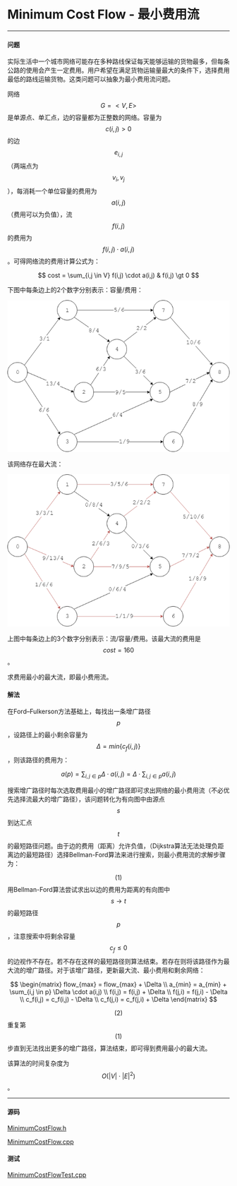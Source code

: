 <script type="text/javascript" src="https://cdnjs.cloudflare.com/ajax/libs/mathjax/2.7.1/MathJax.js?config=TeX-AMS-MML_HTMLorMML"></script>

# Minimum Cost Flow - 最小费用流

--------

#### 问题

实际生活中一个城市网络可能存在多种路线保证每天能够运输的货物最多，但每条公路的使用会产生一定费用。用户希望在满足货物运输量最大的条件下，选择费用最低的路线运输货物。这类问题可以抽象为最小费用流问题。

网络$$ G = <V,E> $$是单源点、单汇点，边的容量都为正整数的网络。容量为$$ c(i,j) \gt 0 $$的边$$ e_{i,j} $$（两端点为$$ v_i, v_j $$），每消耗一个单位容量的费用为$$ a(i,j) $$（费用可以为负值），流$$ f(i,j) $$的费用为$$ f(i,j) \cdot a(i,j) $$。可得网络流的费用计算公式为：

$$
cost = \sum_{i,j \in V} f(i,j) \cdot a(i,j)     &   f(i,j) \gt 0
$$

下图中每条边上的2个数字分别表示：容量/费用：

![MinimumCostFlow1.png](../res/MinimumCostFlow1.png)

该网络存在最大流：

![MinimumCostFlow2.png](../res/MinimumCostFlow2.png)

上图中每条边上的3个数字分别表示：流/容量/费用。该最大流的费用是$$ cost = 160 $$。

求费用最小的最大流，即最小费用流。

#### 解法

在Ford–Fulkerson方法基础上，每找出一条增广路径$$ p $$，设路径上的最小剩余容量为$$ \Delta = min \{ c_f(i,j) \} $$，则该路径的费用为：

$$
a(p) = \sum_{i,j \in p} \Delta \cdot a(i,j) = \Delta \cdot \sum_{i,j \in p} a(i,j)
$$

搜索增广路径时每次选取费用最小的增广路径即可求出网络的最小费用流（不必优先选择流最大的增广路径），该问题转化为有向图中由源点$$ s $$到达汇点$$ t $$的最短路径问题。由于边的费用（距离）允许负值，（Dijkstra算法无法处理负距离边的最短路径）选择Bellman-Ford算法来进行搜索，则最小费用流的求解步骤为：

$$ (1) $$ 用Bellman-Ford算法尝试求出以边的费用为距离的有向图中$$ s \rightarrow t $$的最短路径$$ p $$，注意搜索中将剩余容量$$ c_f \leq 0 $$的边视作不存在。若不存在这样的最短路径则算法结束。若存在则将该路径作为最大流的增广路径。对于该增广路径，更新最大流、最小费用和剩余网络：

$$
\begin{matrix}
flow_{max} = flow_{max} + \Delta                                \\
a_{min} = a_{min} + \sum_{i,j \in p} \Delta \cdot a(i,j)     \\
f(i,j) = f(i,j) + \Delta                                    \\
f(j,i) = f(j,i) - \Delta                                    \\
c_f(i,j) = c_f(i,j) - \Delta                                  \\
c_f(j,i) = c_f(j,i) + \Delta
\end{matrix}
$$

$$ (2) $$ 重复第$$ (1) $$步直到无法找出更多的增广路径，算法结束，即可得到费用最小的最大流。

该算法的时间复杂度为$$ O(\lvert V \rvert \cdot \lvert E \rvert ^2) $$。


--------

#### 源码

[MinimumCostFlow.h](https://github.com/linrongbin16/Way-to-Algorithm/blob/master/src/GraphTheory/NetworkFlow/MinimumCostFlow.h)

[MinimumCostFlow.cpp](https://github.com/linrongbin16/Way-to-Algorithm/blob/master/src/GraphTheory/NetworkFlow/MinimumCostFlow.cpp)

#### 测试

[MinimumCostFlowTest.cpp](https://github.com/linrongbin16/Way-to-Algorithm/blob/master/src/GraphTheory/NetworkFlow/MinimumCostFlowTest.cpp)

